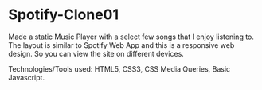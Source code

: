 # Spotify-Clone01
Made a static Music Player with a select few songs that I enjoy listening to. The layout is similar to Spotify Web App and this is a responsive web design. So you can view the site on different devices.

Technologies/Tools used: HTML5, CSS3, CSS Media Queries, Basic Javascript.
